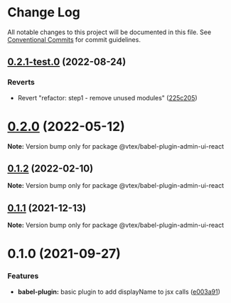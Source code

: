 # Change Log

All notable changes to this project will be documented in this file.
See [Conventional Commits](https://conventionalcommits.org) for commit guidelines.

## [0.2.1-test.0](https://github.com/vtex/admin-ui/compare/@vtex/babel-plugin-admin-ui-react@0.2.0...@vtex/babel-plugin-admin-ui-react@0.2.1-test.0) (2022-08-24)

### Reverts

- Revert "refactor: step1 - remove unused modules" ([225c205](https://github.com/vtex/admin-ui/commit/225c205714a419f2960d8a8eaceb0e3b50daf2b3))

# [0.2.0](https://github.com/vtex/admin-ui/compare/@vtex/babel-plugin-admin-ui-react@0.1.2...@vtex/babel-plugin-admin-ui-react@0.2.0) (2022-05-12)

**Note:** Version bump only for package @vtex/babel-plugin-admin-ui-react

## [0.1.2](https://github.com/vtex/admin-ui/compare/@vtex/babel-plugin-admin-ui-react@0.1.1...@vtex/babel-plugin-admin-ui-react@0.1.2) (2022-02-10)

**Note:** Version bump only for package @vtex/babel-plugin-admin-ui-react

## [0.1.1](https://github.com/vtex/onda/compare/@vtex/babel-plugin-admin-ui-react@0.1.0...@vtex/babel-plugin-admin-ui-react@0.1.1) (2021-12-13)

**Note:** Version bump only for package @vtex/babel-plugin-admin-ui-react

# 0.1.0 (2021-09-27)

### Features

- **babel-plugin:** basic plugin to add displayName to jsx calls ([e003a91](https://github.com/vtex/onda/commit/e003a91804fa1ac1e35970cbf0e6892a6919cb3b))
